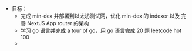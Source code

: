 - 目标：
	- 完成 min-dex 并部署到以太坊测试网，优化 min-dex 的 indexer 以及 完善 NextJS App router 的架构
	- 学习 go 语言并完成 a tour of go，用 go 语言完成 20 题 leetcode hot 100
	-